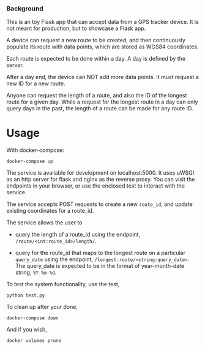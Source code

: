 ### Background  
This is an toy Flask app that can accept data from a GPS tracker device. It is not meant for production, but to showcase a Flask app.

A device can request a new route to be created, and then continuously populate its route with data points, which are stored as WGS84 coordinates.

Each route is expected to be done within a day. A day is defined by the server.

After a day end, the device can NOT add more data points. It must request a new ID for a new route.

Anyone can request the length of a route, and also the ID of the longest route
for a given day. While a request for the longest route in a day can only query days in the past, the length of a route can be made for any route ID.


# Usage

With docker-compose:
```
docker-compose up
```
The service is available for development on localhost:5000. It uses uWSGI as an http server for flask and nginx as the reverse proxy. You can visit the endpoints in your browser, or use the enclosed test to interact with the service.

The service accepts POST requests to create a new ```route_id```, and update existing coordinates for a route_id.

The service allows the user to

* query the length of a route_id using the endpoint, ```/route/<int:route_id>/length/```.

* query for the route_id that maps to the longest route on a particular ```query_date``` using the endpoint, ```/longest-route/<string:query_date>```.
The query_date is expected to be in the format of year-month-date string, ```%Y-%m-%d```.

To test the system functionality, use the test,
```
python test.py
```

To clean up after your done,

```
docker-compose down
```

And if you wish,

```
docker volumes prune
```
